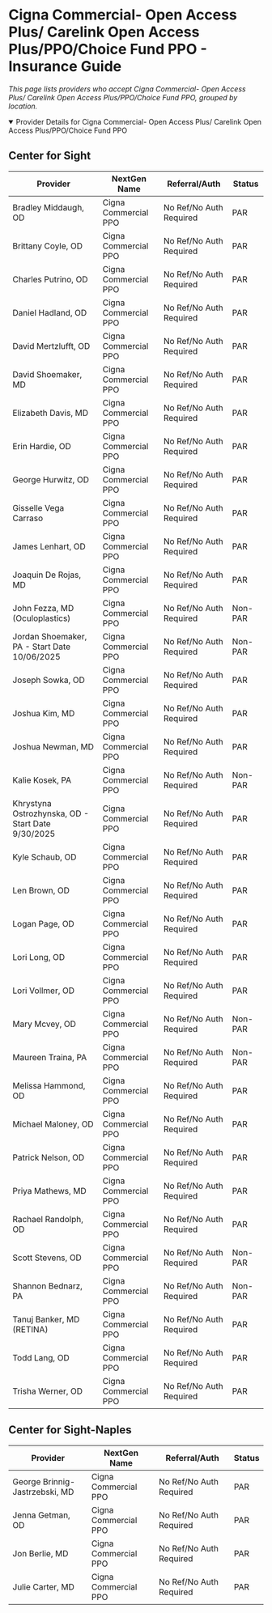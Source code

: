 # Cigna Commercial- Open Access Plus/ Carelink Open Access Plus/PPO/Choice Fund PPO - Insurance Guide

*This page lists providers who accept Cigna Commercial- Open Access Plus/ Carelink Open Access Plus/PPO/Choice Fund PPO, grouped by location.*

<details open><summary>Provider Details for Cigna Commercial- Open Access Plus/ Carelink Open Access Plus/PPO/Choice Fund PPO</summary>

## Center for Sight

| Provider | NextGen Name | Referral/Auth | Status |
|----------|-------------|--------------|--------|
| Bradley Middaugh, OD | Cigna Commercial PPO | No Ref/No Auth Required | PAR |
| Brittany Coyle, OD | Cigna Commercial PPO | No Ref/No Auth Required | PAR |
| Charles Putrino, OD | Cigna Commercial PPO | No Ref/No Auth Required | PAR |
| Daniel Hadland, OD | Cigna Commercial PPO | No Ref/No Auth Required | PAR |
| David Mertzlufft, OD | Cigna Commercial PPO | No Ref/No Auth Required | PAR |
| David Shoemaker, MD | Cigna Commercial PPO | No Ref/No Auth Required | PAR |
| Elizabeth Davis, MD | Cigna Commercial PPO | No Ref/No Auth Required | PAR |
| Erin Hardie, OD | Cigna Commercial PPO | No Ref/No Auth Required | PAR |
| George Hurwitz, OD | Cigna Commercial PPO | No Ref/No Auth Required | PAR |
| Gisselle Vega Carraso | Cigna Commercial PPO | No Ref/No Auth Required | PAR |
| James Lenhart, OD | Cigna Commercial PPO | No Ref/No Auth Required | PAR |
| Joaquin De Rojas, MD | Cigna Commercial PPO | No Ref/No Auth Required | PAR |
| John Fezza, MD (Oculoplastics) | Cigna Commercial PPO | No Ref/No Auth Required | Non-PAR |
| Jordan Shoemaker, PA - Start Date 10/06/2025 | Cigna Commercial PPO | No Ref/No Auth Required | Non-PAR |
| Joseph Sowka, OD | Cigna Commercial PPO | No Ref/No Auth Required | PAR |
| Joshua Kim, MD | Cigna Commercial PPO | No Ref/No Auth Required | PAR |
| Joshua Newman, MD | Cigna Commercial PPO | No Ref/No Auth Required | PAR |
| Kalie Kosek, PA | Cigna Commercial PPO | No Ref/No Auth Required | Non-PAR |
| Khrystyna Ostrozhynska, OD - Start Date 9/30/2025 | Cigna Commercial PPO | No Ref/No Auth Required | PAR |
| Kyle Schaub, OD | Cigna Commercial PPO | No Ref/No Auth Required | PAR |
| Len Brown, OD | Cigna Commercial PPO | No Ref/No Auth Required | PAR |
| Logan Page, OD | Cigna Commercial PPO | No Ref/No Auth Required | PAR |
| Lori Long, OD | Cigna Commercial PPO | No Ref/No Auth Required | PAR |
| Lori Vollmer, OD | Cigna Commercial PPO | No Ref/No Auth Required | PAR |
| Mary Mcvey, OD | Cigna Commercial PPO | No Ref/No Auth Required | Non-PAR |
| Maureen Traina, PA | Cigna Commercial PPO | No Ref/No Auth Required | Non-PAR |
| Melissa Hammond, OD | Cigna Commercial PPO | No Ref/No Auth Required | PAR |
| Michael Maloney, OD | Cigna Commercial PPO | No Ref/No Auth Required | PAR |
| Patrick Nelson, OD | Cigna Commercial PPO | No Ref/No Auth Required | PAR |
| Priya Mathews, MD | Cigna Commercial PPO | No Ref/No Auth Required | PAR |
| Rachael Randolph, OD | Cigna Commercial PPO | No Ref/No Auth Required | PAR |
| Scott Stevens, OD | Cigna Commercial PPO | No Ref/No Auth Required | Non-PAR |
| Shannon Bednarz, PA | Cigna Commercial PPO | No Ref/No Auth Required | Non-PAR |
| Tanuj Banker, MD (RETINA) | Cigna Commercial PPO | No Ref/No Auth Required | PAR |
| Todd Lang, OD | Cigna Commercial PPO | No Ref/No Auth Required | PAR |
| Trisha Werner, OD | Cigna Commercial PPO | No Ref/No Auth Required | PAR |

## Center for Sight-Naples

| Provider | NextGen Name | Referral/Auth | Status |
|----------|-------------|--------------|--------|
| George Brinnig-Jastrzebski, MD | Cigna Commercial PPO | No Ref/No Auth Required | PAR |
| Jenna Getman, OD | Cigna Commercial PPO | No Ref/No Auth Required | PAR |
| Jon Berlie, MD | Cigna Commercial PPO | No Ref/No Auth Required | PAR |
| Julie Carter, MD | Cigna Commercial PPO | No Ref/No Auth Required | PAR |

</details>


